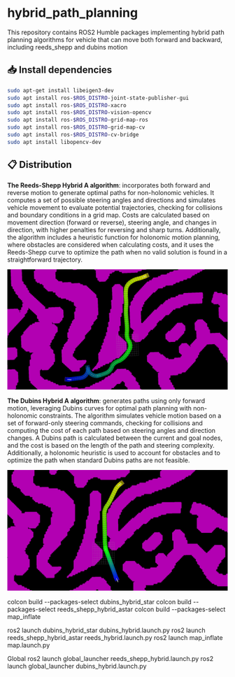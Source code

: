 # hybrid_path_planning
 This repository contains ROS2 Humble packages implementing hybrid path planning algorithms for vehicle that can move both forward and backward, including reeds_shepp and dubins motion

## 📥 Install dependencies
```bash
sudo apt-get install libeigen3-dev
sudo apt install ros-$ROS_DISTRO-joint-state-publisher-gui
sudo apt install ros-$ROS_DISTRO-xacro
sudo apt install ros-$ROS_DISTRO-vision-opencv
sudo apt install ros-$ROS_DISTRO-grid-map-ros
sudo apt install ros-$ROS_DISTRO-grid-map-cv
sudo apt install ros-$ROS_DISTRO-cv-bridge
sudo apt install libopencv-dev
```
## 📋 Distribution

**The Reeds-Shepp Hybrid A algorithm**: incorporates both forward and reverse motion to generate optimal paths for non-holonomic vehicles. It computes a set of possible steering angles and directions and simulates vehicle movement to evaluate potential trajectories, checking for collisions and boundary conditions in a grid map. Costs are calculated based on movement direction (forward or reverse), steering angle, and changes in direction, with higher penalties for reversing and sharp turns. Additionally, the algorithm includes a heuristic function for holonomic motion planning, where obstacles are considered when calculating costs, and it uses the Reeds-Shepp curve to optimize the path when no valid solution is found in a straightforward trajectory.

![Reeds-Shepp-Curves Screenshot](https://github.com/armando-genis/hybrid_path_planning/blob/main/imgs/reeds_shepp.png)


**The Dubins Hybrid A algorithm**: generates paths using only forward motion, leveraging Dubins curves for optimal path planning with non-holonomic constraints. The algorithm simulates vehicle motion based on a set of forward-only steering commands, checking for collisions and computing the cost of each path based on steering angles and direction changes. A Dubins path is calculated between the current and goal nodes, and the cost is based on the length of the path and steering complexity. Additionally, a holonomic heuristic is used to account for obstacles and to optimize the path when standard Dubins paths are not feasible.

![Dubins-Curves Screenshot](https://github.com/armando-genis/hybrid_path_planning/raw/main/imgs/dubins.png)


 colcon build --packages-select dubins_hybrid_star
 colcon build --packages-select reeds_shepp_hybrid_astar
 colcon build --packages-select map_inflate



ros2 launch dubins_hybrid_star dubins_hybrid.launch.py
ros2 launch reeds_shepp_hybrid_astar reeds_hybrid.launch.py
ros2 launch map_inflate map.launch.py



Global 
ros2 launch global_launcher reeds_shepp_hybrid.launch.py
ros2 launch global_launcher dubins_hybrid.launch.py